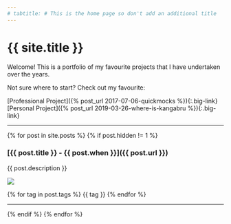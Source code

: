 ```yaml
---
# tabtitle: # This is the home page so don't add an additional title
---
```


# {{ site.title }}

Welcome! This is a portfolio of my favourite projects that I have undertaken over the years.

Not sure where to start? Check out my favourite:

[Professional Project]({% post_url 2017-07-06-quickmocks %}){:.big-link}
[Personal Project]({% post_url 2019-03-26-where-is-kangabru %}){:.big-link}

---

{% for post in site.posts %}
{% if post.hidden != 1 %}

### [{{ post.title }} - {{ post.when }}]({{ post.url }})

{{ post.description }}

<img class="image-medium" src="{{ post.image_url }}"/>

<p class="tags">
{% for tag in post.tags %}
    <span>{{ tag }}</span>
{% endfor %}
</p>

---

{% endif %}
{% endfor %}
